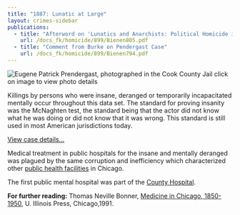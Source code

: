 ```yaml
---
title: "1887: Lunatic at Large"
layout: crimes-sidebar
publications:
  - title: "Afterword on 'Lunatics and Anarchists: Political Homicide in Chicago'"
    url: /docs_fk/homicide/899/Bienen805.pdf
  - title: "Comment from Burke on Pendergast Case"
    url: /docs_fk/homicide/899/Bienen794.pdf
---
```


![Eugene Patrick Prendergast, photographed in the Cook County Jail](/img/crimes/lunatic/Prendergast-sm.jpg)
click on image to view photo details

Killings by persons who were insane, deranged or temporarily incapacitated mentally occur throughout this data set. The standard for proving insanity was the McNaghten test, the standard being that the actor did not know what he was doing or did not know that it was wrong. This standard is still used in most American jurisdictions today.

[View case details...](/database/899/)

Medical treatment in public hospitals for the insane and mentally deranged was plagued by the same corruption and inefficiency which characterized other [public health facilities](/docs_fk/homicide/jclc447-449.pdf) in Chicago.

The first public mental hospital was part of the [County Hospital](/docs_fk/homicide/jclc474.pdf).

**For further reading:**
   Thomas Neville Bonner, [Medicine in Chicago, 1850-1950](https://www.amazon.com/exec/obidos/tg/detail/-/0252017609/qid=1086273604/sr=1-1/ref=sr_1_1/104-5698753-1575148?v=glance&s=books), U. Illinois Press, Chicago,1991.
